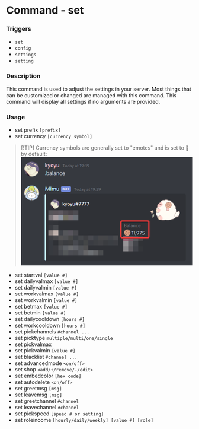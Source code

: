 # Command - set

### Triggers
- `set`
- `config`
- `settings`
- `setting`

### Description
This command is used to adjust the settings in your server. Most things that can be customized or changed are managed with this command.
This command will display all settings if no arguments are provided.

### Usage

- set prefix `[prefix]`
- set currency `[currency symbol]`
> [!TIP] Currency symbols are generally set to "emotes" and is set to :cookie: by default:
> ![example_currency_balance](../../images/example_currency_balance.png)
- set startval `[value #]`
- set dailyvalmax `[value #]`
- set dailyvalmin `[value #]`
- set workvalmax `[value #]`
- set workvalmin `[value #]`
- set betmax `[value #]`
- set betmin `[value #]`
- set dailycooldown `[hours #]`
- set workcooldown `[hours #]`
- set pickchannels `#channel ...`
- set picktype `multiple/multi/one/single`
- set pickvalmax
- set pickvalmin `[value #]`
- set blacklist `#channel ...`
- set advancedmode `<on/off>`
- set shop `<add/+/remove/-/edit>`
- set embedcolor `[hex code]`
- set autodelete `<on/off>`
- set greetmsg `[msg]`
- set leavemsg `[msg]`
- set greetchannel `#channel`
- set leavechannel `#channel`
- set pickspeed `[speed # or setting]`
- set roleincome `[hourly/daily/weekly] [value #] [role]`
